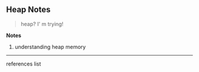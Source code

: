 ## Heap Notes

> heap? I' m trying!  

**Notes**  

1. understanding heap memory



---
references list  

